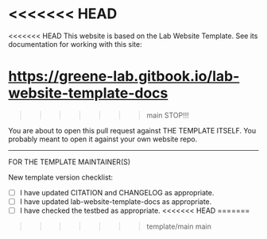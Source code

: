 <<<<<<< HEAD
=======
<<<<<<< HEAD
This website is based on the Lab Website Template.
See its documentation for working with this site:

https://greene-lab.gitbook.io/lab-website-template-docs
=======
>>>>>>> main
STOP!!!

You are about to open this pull request against THE TEMPLATE ITSELF. You probably meant to open it against your own website repo.

---

FOR THE TEMPLATE MAINTAINER(S)

New template version checklist:

- [ ] I have updated CITATION and CHANGELOG as appropriate.
- [ ] I have updated lab-website-template-docs as appropriate.
- [ ] I have checked the testbed as appropriate.
<<<<<<< HEAD
=======
>>>>>>> template/main
>>>>>>> main

